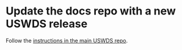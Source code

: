 # Update the docs repo with a new USWDS release
Follow the [instructions in the main USWDS repo](https://github.com/uswds/uswds/blob/develop/docs/RELEASE.md#update-the-docs-repo-with-the-new-version-number-on-a-new-branch).
